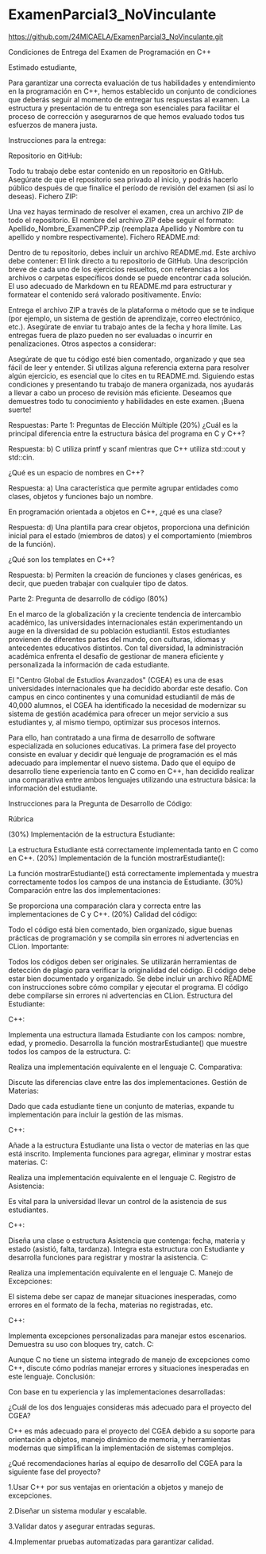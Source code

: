 # ExamenParcial3_NoVinculante

https://github.com/24MICAELA/ExamenParcial3_NoVinculante.git

Condiciones de Entrega del Examen de Programación en C++

Estimado estudiante,

Para garantizar una correcta evaluación de tus habilidades y entendimiento en la programación en C++, hemos establecido un conjunto de condiciones que deberás seguir al momento de entregar tus respuestas al examen. La estructura y presentación de tu entrega son esenciales para facilitar el proceso de corrección y asegurarnos de que hemos evaluado todos tus esfuerzos de manera justa.

Instrucciones para la entrega:

Repositorio en GitHub:

Todo tu trabajo debe estar contenido en un repositorio en GitHub.
Asegúrate de que el repositorio sea privado al inicio, y podrás hacerlo público después de que finalice el período de revisión del examen (si así lo deseas).
Fichero ZIP:

Una vez hayas terminado de resolver el examen, crea un archivo ZIP de todo el repositorio.
El nombre del archivo ZIP debe seguir el formato: Apellido_Nombre_ExamenCPP.zip (reemplaza Apellido y Nombre con tu apellido y nombre respectivamente).
Fichero README.md:

Dentro de tu repositorio, debes incluir un archivo README.md.
Este archivo debe contener:
El link directo a tu repositorio de GitHub.
Una descripción breve de cada uno de los ejercicios resueltos, con referencias a los archivos o carpetas específicos donde se puede encontrar cada solución.
El uso adecuado de Markdown en tu README.md para estructurar y formatear el contenido será valorado positivamente.
Envío:

Entrega el archivo ZIP a través de la plataforma o método que se te indique (por ejemplo, un sistema de gestión de aprendizaje, correo electrónico, etc.).
Asegúrate de enviar tu trabajo antes de la fecha y hora límite. Las entregas fuera de plazo pueden no ser evaluadas o incurrir en penalizaciones.
Otros aspectos a considerar:

Asegúrate de que tu código esté bien comentado, organizado y que sea fácil de leer y entender.
Si utilizas alguna referencia externa para resolver algún ejercicio, es esencial que lo cites en tu README.md.
Siguiendo estas condiciones y presentando tu trabajo de manera organizada, nos ayudarás a llevar a cabo un proceso de revisión más eficiente. Deseamos que demuestres todo tu conocimiento y habilidades en este examen. ¡Buena suerte!

Respuestas: 
Parte 1: Preguntas de Elección Múltiple (20%)
¿Cuál es la principal diferencia entre la estructura básica del programa en C y C++?

Respuesta: b) C utiliza printf y scanf mientras que C++ utiliza std::cout y std::cin.

¿Qué es un espacio de nombres en C++?

Respuesta: a) Una característica que permite agrupar entidades como clases, objetos y funciones bajo un nombre.

En programación orientada a objetos en C++, ¿qué es una clase?

Respuesta: d) Una plantilla para crear objetos, proporciona una definición inicial para el estado (miembros de datos) y el comportamiento (miembros de la función).

¿Qué son los templates en C++?

Respuesta: b) Permiten la creación de funciones y clases genéricas, es decir, que pueden trabajar con cualquier tipo de datos.

Parte 2: Pregunta de desarrollo de código (80%)

En el marco de la globalización y la creciente tendencia de intercambio académico, las universidades internacionales están experimentando un auge en la diversidad de su población estudiantil. Estos estudiantes provienen de diferentes partes del mundo, con culturas, idiomas y antecedentes educativos distintos. Con tal diversidad, la administración académica enfrenta el desafío de gestionar de manera eficiente y personalizada la información de cada estudiante.

El "Centro Global de Estudios Avanzados" (CGEA) es una de esas universidades internacionales que ha decidido abordar este desafío. Con campus en cinco continentes y una comunidad estudiantil de más de 40,000 alumnos, el CGEA ha identificado la necesidad de modernizar su sistema de gestión académica para ofrecer un mejor servicio a sus estudiantes y, al mismo tiempo, optimizar sus procesos internos.

Para ello, han contratado a una firma de desarrollo de software especializada en soluciones educativas. La primera fase del proyecto consiste en evaluar y decidir qué lenguaje de programación es el más adecuado para implementar el nuevo sistema. Dado que el equipo de desarrollo tiene experiencia tanto en C como en C++, han decidido realizar una comparativa entre ambos lenguajes utilizando una estructura básica: la información del estudiante.

Instrucciones para la Pregunta de Desarrollo de Código:

Rúbrica

(30%) Implementación de la estructura Estudiante:

La estructura Estudiante está correctamente implementada tanto en C como en C++.
(20%) Implementación de la función mostrarEstudiante():

La función mostrarEstudiante() está correctamente implementada y muestra correctamente todos los campos de una instancia de Estudiante.
(30%) Comparación entre las dos implementaciones:

Se proporciona una comparación clara y correcta entre las implementaciones de C y C++.
(20%) Calidad del código:

Todo el código está bien comentado, bien organizado, sigue buenas prácticas de programación y se compila sin errores ni advertencias en CLion.
Importante:

Todos los códigos deben ser originales. Se utilizarán herramientas de detección de plagio para verificar la originalidad del código.
El código debe estar bien documentado y organizado.
Se debe incluir un archivo README con instrucciones sobre cómo compilar y ejecutar el programa.
El código debe compilarse sin errores ni advertencias en CLion.
Estructura del Estudiante:

C++:

Implementa una estructura llamada Estudiante con los campos: nombre, edad, y promedio.
Desarrolla la función mostrarEstudiante() que muestre todos los campos de la estructura.
C:

Realiza una implementación equivalente en el lenguaje C.
Comparativa:

Discute las diferencias clave entre las dos implementaciones.
Gestión de Materias:

Dado que cada estudiante tiene un conjunto de materias, expande tu implementación para incluir la gestión de las mismas.

C++:

Añade a la estructura Estudiante una lista o vector de materias en las que está inscrito.
Implementa funciones para agregar, eliminar y mostrar estas materias.
C:

Realiza una implementación equivalente en el lenguaje C.
Registro de Asistencia:

Es vital para la universidad llevar un control de la asistencia de sus estudiantes.

C++:

Diseña una clase o estructura Asistencia que contenga: fecha, materia y estado (asistió, falta, tardanza).
Integra esta estructura con Estudiante y desarrolla funciones para registrar y mostrar la asistencia.
C:

Realiza una implementación equivalente en el lenguaje C.
Manejo de Excepciones:

El sistema debe ser capaz de manejar situaciones inesperadas, como errores en el formato de la fecha, materias no registradas, etc.

C++:

Implementa excepciones personalizadas para manejar estos escenarios.
Demuestra su uso con bloques try, catch.
C:

Aunque C no tiene un sistema integrado de manejo de excepciones como C++, discute cómo podrías manejar errores y situaciones inesperadas en este lenguaje.
Conclusión:

Con base en tu experiencia y las implementaciones desarrolladas:

¿Cuál de los dos lenguajes consideras más adecuado para el proyecto del CGEA?

C++ es más adecuado para el proyecto del CGEA debido a su soporte para orientación a objetos, manejo dinámico de memoria, y herramientas modernas que simplifican la implementación de sistemas complejos.

¿Qué recomendaciones harías al equipo de desarrollo del CGEA para la siguiente fase del proyecto?

1.Usar C++ por sus ventajas en orientación a objetos y manejo de excepciones.

2.Diseñar un sistema modular y escalable.

3.Validar datos y asegurar entradas seguras.

4.Implementar pruebas automatizadas para garantizar calidad.
